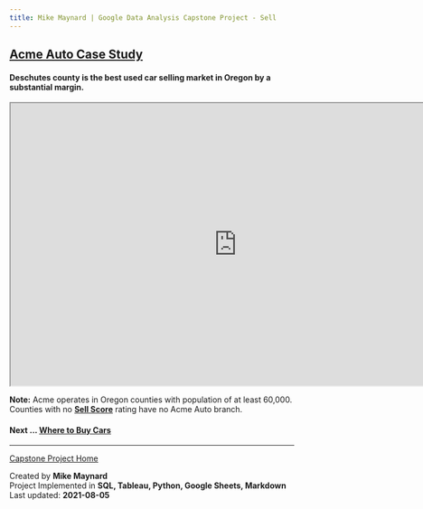 ```yaml
---
title: Mike Maynard | Google Data Analysis Capstone Project - Sell
---
```

## [Acme Auto Case Study](/capstone/)

#### Deschutes county is the best used car selling market in Oregon by a substantial margin.

<IFRAME SRC="https://public.tableau.com/views/capstone_16278859884250/Joy2?:language=en-US&:display_count=n&:origin=viz_share_link&:showVizHome=no" WIDTH=800 HEIGHT=500></IFRAME>

**Note:** Acme operates in Oregon counties with population of at least 60,000. Counties with no <B>[Sell Score](../metrics/sell_score.html)</B> rating have no Acme Auto branch.

#### Next ... [Where to Buy Cars](buy.html)

---
[Capstone Project Home](/capstone/)

Created by **Mike Maynard**<BR>
Project Implemented in **SQL, Tableau, Python, Google Sheets, Markdown**<BR>
Last updated:  **2021-08-05**
